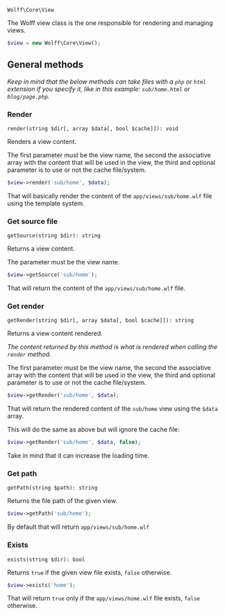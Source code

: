 `Wolff\Core\View`

The Wolff view class is the one responsible for rendering and managing views.

```php
$view = new Wolff\Core\View();
```

## General methods

_Keep in mind that the below methods can take files with a `php` or `html` extension if you specify it, like in this example: `sub/home.html` or `blog/page.php`._

### Render

`render(string $dir[, array $data[, bool $cache]]): void`

Renders a view content.

The first parameter must be the view name, the second the associative array with the content that will be used in the view, the third and optional parameter is to use or not the cache file/system.

```php
$view->render('sub/home', $data);
```

That will basically render the content of the `app/views/sub/home.wlf` file using the template system.

### Get source file

`getSource(string $dir): string`

Returns a view content.

The parameter must be the view name.

```php
$view->getSource('sub/home');
```

That will return the content of the `app/views/sub/home.wlf` file.

### Get render

`getRender(string $dir[, array $data[, bool $cache]]): string`

Returns a view content rendered.

_The content returned by this method is what is rendered when calling the `render` method._

The first parameter must be the view name, the second the associative array with the content that will be used in the view, the third and optional parameter is to use or not the cache file/system.

```php
$view->getRender('sub/home', $data);
```

That will return the rendered content of the `sub/home` view using the `$data` array.

This will do the same as above but will ignore the cache file:

```php
$view->getRender('sub/home', $data, false);
```

Take in mind that it can increase the loading time.

### Get path

`getPath(string $path): string`

Returns the file path of the given view.

```php
$view->getPath('sub/home');
```

By default that will return `app/views/sub/home.wlf`

### Exists

`exists(string $dir): bool`

Returns `true` if the given view file exists, `false` otherwise.

```php
$view->exists('home');
```

That will return `true` only if the `app/views/home.wlf` file exists, `false` otherwise.
